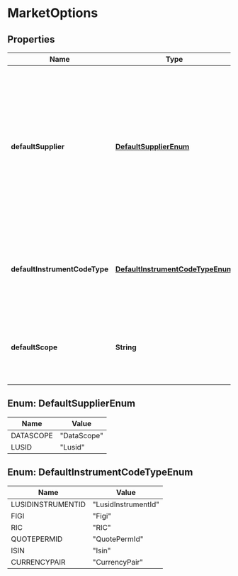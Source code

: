 

# MarketOptions

## Properties

Name | Type | Description | Notes
------------ | ------------- | ------------- | -------------
**defaultSupplier** | [**DefaultSupplierEnum**](#DefaultSupplierEnum) | The default supplier of data. This controls which &#39;dialect&#39; is used to find particular market data. e.g. one supplier might address data by RIC, another by PermId |  [optional]
**defaultInstrumentCodeType** | [**DefaultInstrumentCodeTypeEnum**](#DefaultInstrumentCodeTypeEnum) | When instrument quotes are searched for, what identifier should be used by default |  [optional]
**defaultScope** | **String** | For default rules, which scope should data be searched for in |  [optional]



## Enum: DefaultSupplierEnum

Name | Value
---- | -----
DATASCOPE | &quot;DataScope&quot;
LUSID | &quot;Lusid&quot;



## Enum: DefaultInstrumentCodeTypeEnum

Name | Value
---- | -----
LUSIDINSTRUMENTID | &quot;LusidInstrumentId&quot;
FIGI | &quot;Figi&quot;
RIC | &quot;RIC&quot;
QUOTEPERMID | &quot;QuotePermId&quot;
ISIN | &quot;Isin&quot;
CURRENCYPAIR | &quot;CurrencyPair&quot;



